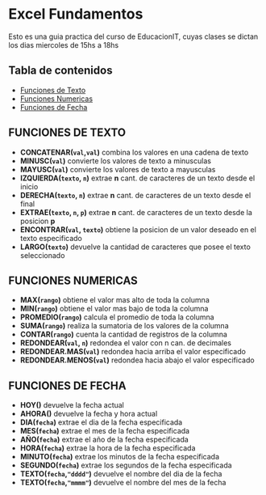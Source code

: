 # Excel Fundamentos

Esto es una guia practica del curso de EducacionIT, cuyas clases se dictan los dias miercoles de 15hs a 18hs

## Tabla de contenidos
* [Funciones de Texto](#funciones-de-texto)
* [Funciones Numericas](#funciones-numericas)
* [Funciones de Fecha](#funciones-de-fecha)

## FUNCIONES DE TEXTO
*	__CONCATENAR(`val`,`val`)__ combina los valores en una cadena de texto
*	__MINUSC(`val`)__ convierte los valores de texto a minusculas
*	__MAYUSC(`val`)__ convierte los valores de texto a mayusculas
*	__IZQUIERDA(`texto`, `n`)__ extrae __n__ cant. de caracteres de un texto desde el inicio
*	__DERECHA(`texto`, `n`)__ extrae __n__ cant. de caracteres de un texto desde el final
*	__EXTRAE(`texto`, `n`, `p`)__	extrae __n__ cant. de caracteres de un texto desde la posicion __p__
*	__ENCONTRAR(`val`, `texto`)__	obtiene la posicion de un valor deseado en el texto especificado
* __LARGO(`texto`)__ devuelve la cantidad de caracteres que posee el texto seleccionado

## FUNCIONES NUMERICAS
*	__MAX(`rango`)__ obtiene el valor mas alto de toda la columna
*	__MIN(`rango`)__	obtiene el valor mas bajo de toda la columna
*	__PROMEDIO(`rango`)__	calcula el promedio de toda la columna
*	__SUMA(`rango`)__	realiza la sumatoria de los valores de la columna
*	__CONTAR(`rango`)__	cuenta la cantidad de registros de la columna
*	__REDONDEAR(`val`, `n`)__	redondea el valor con n can. de decimales
*	__REDONDEAR.MAS(`val`)__	redondea hacia arriba el valor especificado
*	__REDONDEAR.MENOS(`val`)__	redondea hacia abajo el valor especificado

## FUNCIONES DE FECHA
*	__HOY()__ devuelve la fecha actual
*	__AHORA()__ devuelve la fecha y hora actual
*	__DIA(`fecha`)__ extrae el dia de la fecha especificada
*	__MES(`fecha`)__ extrae el mes de la fecha especificada
*	__AÑO(`fecha`)__ extrae el año de la fecha especificada
*	__HORA(`fecha`)__ extrae la hora de la fecha especificada
*	__MINUTO(`fecha`)__ extrae los minutos de la fecha especificada
*	__SEGUNDO(`fecha`)__ extrae los segundos de la fecha especificada
*	__TEXTO(`fecha`,`"dddd"`)__ devuelve el nombre del dia de la fecha
*	__TEXTO(`fecha`,`"mmmm"`)__ devuelve el nombre del mes de la fecha

